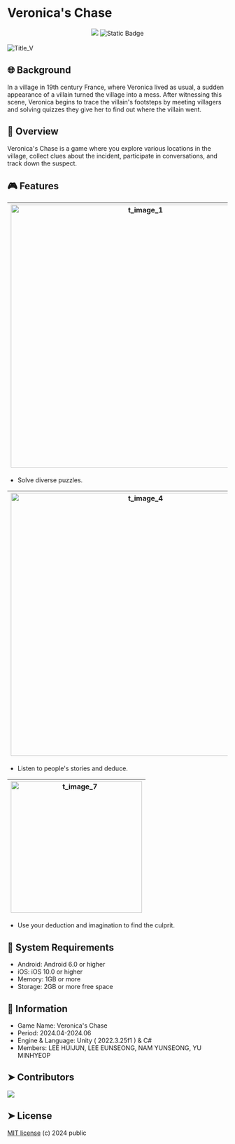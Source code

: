 # Veronica's Chase

<div align = "center">
  <img src="https://img.shields.io/badge/license-MIT-blue">
  <img alt="Static Badge" src="https://img.shields.io/badge/Reference-C%23-green">
</div> </br>

<img alt="Title_V" src="https://github.com/SGteamproject2/se2_project/assets/162520578/bfa05f93-0397-45ae-a5f7-a8175b460940">

## 🌐 Background
In a village in 19th century France, where Veronica lived as usual, a sudden appearance of a villain turned the village into a mess. After witnessing this scene, Veronica begins to trace the villain's footsteps by meeting villagers and solving quizzes they give her to find out where the villain went.

## 📑 Overview
Veronica's Chase is a game where you explore various locations in the village, collect clues about the incident, participate in conversations, and track down the suspect.

## 🎮 Features
| <img alt = "t_image_1" src = "https://github.com/SGteamproject2/se2_project/assets/162520578/b8f420ac-9d05-40ca-8bad-b082ec3f6ec5" width="600"> | <img alt = "t_image_2" src = "https://github.com/SGteamproject2/se2_project/assets/162520578/452f61f9-1261-4cbf-8925-0958102b6ef3" width="600"> | <img alt = "t_image_3" src = "https://github.com/SGteamproject2/se2_project/assets/162520578/999a6def-b87f-4558-ad76-036e2df077ba" width="600"> |
|:--------:|:--------:|:--------:|
- Solve diverse puzzles. </br>

<img alt = "t_image_4" src = "https://github.com/SGteamproject2/se2_project/assets/162520578/1d4333ed-b3ca-48b9-aeee-3ac9178b1fb2" width="600"> | <img alt = "t_image_5" src = "https://github.com/SGteamproject2/se2_project/assets/162520578/e76d38e8-a8da-4492-a1b4-97cbd13c7887" width="600"> | <img alt = "t_image_6" src = "https://github.com/SGteamproject2/se2_project/assets/162520578/197a82e2-b2d7-49c8-b718-ca51d982e718" width="600">
|:--------:|:--------:|:--------:|
- Listen to people's stories and deduce. </br>

| <img alt = "t_image_7" src = "https://github.com/SGteamproject2/se2_project/assets/162520578/94b8a3bc-da8e-45f9-aeb9-e7e0ba9c42af" width="300"> |
|:------:|
- Use your deduction and imagination to find the culprit.

## 💾 System Requirements
- Android: Android 6.0 or higher
- iOS: iOS 10.0 or higher
- Memory: 1GB or more
- Storage: 2GB or more free space

## 📂 Information
- Game Name: Veronica's Chase
- Period: 2024.04-2024.06
- Engine & Language: Unity ( 2022.3.25f1 ) & C#
- Members: LEE HUIJUN, LEE EUNSEONG, NAM YUNSEONG, YU MINHYEOP

## ➤ Contributors

<a href="https://github.com/SGteamproject2/se2_project/graphs/contributors">
  <img src="https://contrib.rocks/image?repo=SGteamproject2/se2_project" />
</a>

## ➤ License

[MIT license](https://github.com/SGteamproject2/se2_project/blob/main/LICENSE) (c) 2024 public
